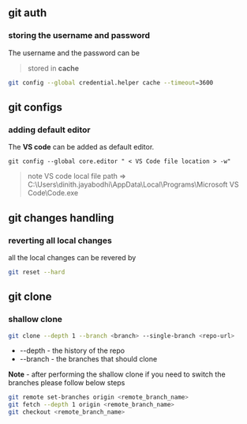 ## git auth 

### storing the username and password 

The username and the password can be 

> stored in **cache** 

```bash
git config --global credential.helper cache --timeout=3600
```
## git configs 

### adding default editor 
The **VS code** can be added as default editor. 

```
git config --global core.editor " < VS Code file location > -w"

```
> note 
    VS code local file path => C:\Users\dinith.jayabodhi\AppData\Local\Programs\Microsoft VS Code\Code.exe

## git changes handling 

### reverting all local changes 

all the local changes can be revered by 

```bash
git reset --hard
```

## git clone 

### shallow clone 

``` bash 
git clone --depth 1 --branch <branch> --single-branch <repo-url>

```

- --depth - the history of the repo 
- --branch - the branches that should clone 

**Note**  - after performing the shallow clone if you need to switch the branches please follow below steps 

``` bash
git remote set-branches origin <remote_branch_name>
git fetch --depth 1 origin <remote_branch_name>
git checkout <remote_branch_name>
 
 ```